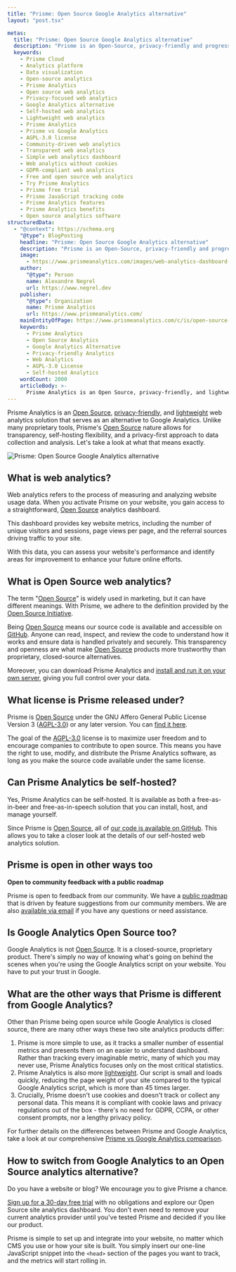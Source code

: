 ```yaml
---
title: "Prisme: Open Source Google Analytics alternative"
layout: "post.tsx"

metas:
  title: "Prisme: Open Source Google Analytics alternative"
  description: "Prisme is an Open-Source, privacy-friendly and progressive Google Analytics alternative. Your website data is 100% yours and the privacy of your visitors is respected."
  keywords:
    - Prisme Cloud
    - Analytics platform
    - Data visualization
    - Open-source analytics
    - Prisme Analytics
    - Open source web analytics
    - Privacy-focused web analytics
    - Google Analytics alternative
    - Self-hosted web analytics
    - Lightweight web analytics
    - Prisme Analytics
    - Prisme vs Google Analytics
    - AGPL-3.0 license
    - Community-driven web analytics
    - Transparent web analytics
    - Simple web analytics dashboard
    - Web analytics without cookies
    - GDPR-compliant web analytics
    - Free and open source web analytics
    - Try Prisme Analytics
    - Prisme free trial
    - Prisme JavaScript tracking code
    - Prisme Analytics features
    - Prisme Analytics benefits
    - Open source analytics software
structuredData:
  - "@context": https://schema.org
    "@type": BlogPosting
    headline: "Prisme: Open Source Google Analytics alternative"
    description: "Prisme is an Open-Source, privacy-friendly and progressive Google Analytics alternative. Your website data is 100% yours and the privacy of your visitors is respected."
    image:
      - https://www.prismeanalytics.com/images/web-analytics-dashboard-light.png
    author:
      "@type": Person
      name: Alexandre Negrel
      url: https://www.negrel.dev
    publisher:
      "@type": Organization
      name: Prisme Analytics
      url: https://www.prismeanalytics.com/
    mainEntityOfPage: https://www.prismeanalytics.com/c/is/open-source-website-analytics
    keywords:
      - Prisme Analytics
      - Open Source Analytics
      - Google Analytics Alternative
      - Privacy-friendly Analytics
      - Web Analytics
      - AGPL-3.0 License
      - Self-hosted Analytics
    wordCount: 2000
    articleBody: >-
      Prisme Analytics is an Open Source, privacy-friendly, and lightweight web analytics solution that serves as an alternative to Google Analytics. Unlike many proprietary tools, Prisme's Open Source nature allows for transparency, self-hosting flexibility, and a privacy-first approach to data collection and analysis. The article discusses what web analytics is, explains open source web analytics, details Prisme's AGPL-3.0 license, confirms that Prisme can be self-hosted, and highlights how Prisme differs from Google Analytics. It also provides information on how to switch from Google Analytics to Prisme, emphasizing its simplicity, lightweight nature, and compliance with privacy regulations.
---
```


Prisme Analytics is an [Open Source], [privacy-friendly](/is/privacy-focused/),
and [lightweight](/is/lightweight/) web analytics solution that serves as an
alternative to Google Analytics. Unlike many proprietary tools, Prisme's
[Open Source] nature allows for transparency, self-hosting flexibility, and a
privacy-first approach to data collection and analysis. Let's take a look at
what that means exactly.

![Prisme: Open Source Google Analytics alternative](/images/web-analytics-dashboard-light.png)

## What is web analytics?

Web analytics refers to the process of measuring and analyzing website usage
data. When you activate Prisme on your website, you gain access to a
straightforward, [Open Source] analytics dashboard.

This dashboard provides key website metrics, including the number of unique
visitors and sessions, page views per page, and the referral sources driving
traffic to your site.

With this data, you can assess your website's performance and identify areas for
improvement to enhance your future online efforts.

## What is Open Source web analytics?

The term "[Open Source]" is widely used in marketing, but it can have different
meanings. With Prisme, we adhere to the definition provided by the
[Open Source Initiative](https://opensource.org/).

Being [Open Source] means our source code is available and accessible on
[GitHub](https://github.com/prismelabs/analytics). Anyone can read, inspect, and
review the code to understand how it works and ensure data is handled privately
and securely. This transparency and openness are what make [Open Source]
products more trustworthy than proprietary, closed-source alternatives.

Moreover, you can download Prisme Analytics and
[install and run it on your own server](https://www.prismeanalytics.com/docs/guides/self-host-prisme-docker/),
giving you full control over your data.

## What license is Prisme released under?

Prisme is [Open Source] under the GNU Affero General Public License Version 3
([AGPL-3.0]) or any later version. You can
[find it here](https://github.com/prismelabs/analytics/blob/master/LICENSE).

The goal of the [AGPL-3.0] license is to maximize user freedom and to encourage
companies to contribute to open source. This means you have the right to use,
modify, and distribute the Prisme Analytics software, as long as you make the
source code available under the same license.

## Can Prisme Analytics be self-hosted?

Yes, Prisme Analytics can be self-hosted. It is available as both a
free-as-in-beer and free-as-in-speech solution that you can install, host, and
manage yourself.

Since Prisme is [Open Source], all of
[our code is available on GitHub](https://github.com/prismelabs/analytics). This
allows you to take a closer look at the details of our self-hosted web analytics
solution.

## Prisme is open in other ways too

**Open to community feedback with a public roadmap**

Prisme is open to feedback from our community. We have a
[public roadmap](https://prisme.features.vote/board) that is driven by feature
suggestions from our community members. We are also
[available via email](/contact) if you have any questions or need assistance.

## Is Google Analytics Open Source too?

Google Analytics is not [Open Source]. It is a closed-source, proprietary
product. There's simply no way of knowing what's going on behind the scenes when
you're using the Google Analytics script on your website. You have to put your
trust in Google.

## What are the other ways that Prisme is different from Google Analytics?

Other than Prisme being open source while Google Analytics is closed source,
there are many other ways these two site analytics products differ:

1. Prisme is more simple to use, as it tracks a smaller number of essential
   metrics and presents them on an easier to understand dashboard. Rather than
   tracking every imaginable metric, many of which you may never use, Prisme
   Analytics focuses only on the most critical statistics.
2. Prisme Analytics is also more [lightweight](/is/lightweight/). Our script is
   small and loads quickly, reducing the page weight of your site compared to
   the typical Google Analytics script, which is more than 45 times larger.
3. Crucially, Prisme doesn't use cookies and doesn't track or collect any
   personal data. This means it is compliant with cookie laws and privacy
   regulations out of the box - there's no need for GDPR, CCPA, or other consent
   prompts, nor a lengthy privacy policy.

For further details on the differences between Prisme and Google Analytics, take
a look at our comprehensive
[Prisme vs Google Analytics comparison](/vs/google-analytics).

## How to switch from Google Analytics to an Open Source analytics alternative?

Do you have a website or blog? We encourage you to give Prisme a chance.

[Sign up for a 30-day free trial](https://app.prismeanalytics.com/authn/sign_up)
with no obligations and explore our Open Source site analytics dashboard. You
don't even need to remove your current analytics provider until you've tested
Prisme and decided if you like our product.

Prisme is simple to set up and integrate into your website, no matter which CMS
you use or how your site is built. You simply insert our one-line JavaScript
snippet into the `<head>` section of the pages you want to track, and the
metrics will start rolling in.

[Open Source]: https://opensource.org/osd
[AGPL-3.0]: https://opensource.org/license/agpl-v3
